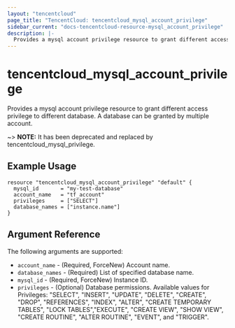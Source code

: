 ```yaml
---
layout: "tencentcloud"
page_title: "TencentCloud: tencentcloud_mysql_account_privilege"
sidebar_current: "docs-tencentcloud-resource-mysql_account_privilege"
description: |-
  Provides a mysql account privilege resource to grant different access privilege to different database. A database can be granted by multiple account.
---
```


# tencentcloud_mysql_account_privilege

Provides a mysql account privilege resource to grant different access privilege to different database. A database can be granted by multiple account.

~> **NOTE:** It has been deprecated and replaced by  tencentcloud_mysql_privilege.

## Example Usage

```hcl
resource "tencentcloud_mysql_account_privilege" "default" {
  mysql_id       = "my-test-database"
  account_name   = "tf_account"
  privileges     = ["SELECT"]
  database_names = ["instance.name"]
}
```

## Argument Reference

The following arguments are supported:

* `account_name` - (Required, ForceNew) Account name.
* `database_names` - (Required) List of specified database name.
* `mysql_id` - (Required, ForceNew) Instance ID.
* `privileges` - (Optional) Database permissions. Available values for Privileges: "SELECT", "INSERT", "UPDATE", "DELETE", "CREATE", "DROP", "REFERENCES", "INDEX", "ALTER", "CREATE TEMPORARY TABLES", "LOCK TABLES","EXECUTE", "CREATE VIEW", "SHOW VIEW", "CREATE ROUTINE", "ALTER ROUTINE", "EVENT", and "TRIGGER".


